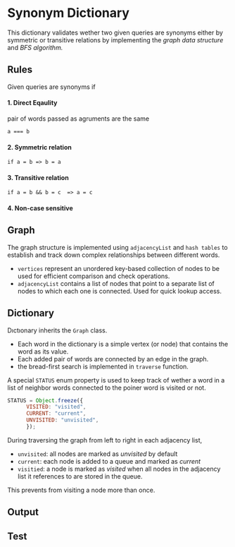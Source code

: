 # Synonym Dictionary
This dictionary validates wether two given queries are synonyms either by symmetric or transitive relations by implementing the *graph data structure* and *BFS algorithm.*

## Rules
Given queries are synonyms if
#### 1. Direct Eqaulity
pair of words passed as agruments are the same
```
a === b
```
#### 2. Symmetric relation
```
if a = b => b = a
```
#### 3. Transitive relation
```
if a = b && b = c  => a = c
```
#### 4. Non-case sensitive

## Graph
The graph structure is implemented using `adjacencyList` and `hash tables` to establish and track down complex relationships between different words.

* `vertices` represent an unordered key-based collection of nodes to be used for efficient comparison and check operations.
* `adjacencyList` contains a list of nodes that point to a separate list of nodes to which each one is connected. Used for quick lookup access.

## Dictionary
Dıctıonary inherits the `Graph` class. 
* Each word in the dictionary is a simple vertex (or node) that contains the word as its value. 
* Each added pair of words are connected by an edge in the graph.
* the bread-first search is implemented in `traverse` function.

A special `STATUS` enum property is used to keep track of wether a word in a list of neighbor words connected to the poiner word is visited or not. 
```javascript
STATUS = Object.freeze({
      VISITED: "visited",
      CURRENT: "current",
      UNVISITED: "unvisited",
      });
```       
During traversing the graph from left to right in each adjacency list,
* `unvisited`: all nodes are marked as *unvisited* by default
* `current`: each node is added to a queue and marked as *current*
* `visitied`: a node is marked as *visited* when all nodes in the adjacency list it references to are stored in the queue.

This prevents from visiting a node more than once.

## Output

## Test
